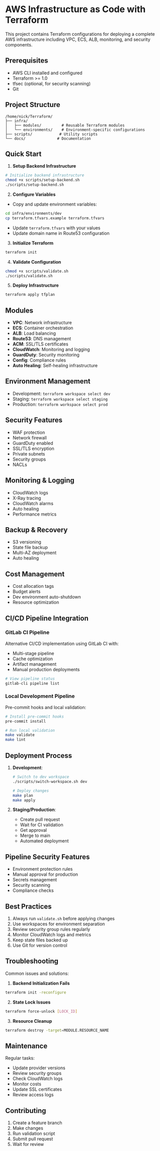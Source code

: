 # AWS Infrastructure as Code with Terraform

This project contains Terraform configurations for deploying a complete AWS infrastructure including VPC, ECS, ALB, monitoring, and security components.

## Prerequisites

- AWS CLI installed and configured
- Terraform >= 1.0
- tfsec (optional, for security scanning)
- Git

## Project Structure

```
/home/nick/Terraform/
├── infra/
│   ├── modules/         # Reusable Terraform modules
│   └── environments/    # Environment-specific configurations
├── scripts/            # Utility scripts
└── docs/              # Documentation
```

## Quick Start

1. **Setup Backend Infrastructure**
```bash
# Initialize backend infrastructure
chmod +x scripts/setup-backend.sh
./scripts/setup-backend.sh
```

2. **Configure Variables**
- Copy and update environment variables:
```bash
cd infra/environments/dev
cp terraform.tfvars.example terraform.tfvars
```
- Update `terraform.tfvars` with your values
- Update domain name in Route53 configuration

3. **Initialize Terraform**
```bash
terraform init
```

4. **Validate Configuration**
```bash
chmod +x scripts/validate.sh
./scripts/validate.sh
```

5. **Deploy Infrastructure**
```bash
terraform apply tfplan
```

## Modules

- **VPC**: Network infrastructure
- **ECS**: Container orchestration
- **ALB**: Load balancing
- **Route53**: DNS management
- **ACM**: SSL/TLS certificates
- **CloudWatch**: Monitoring and logging
- **GuardDuty**: Security monitoring
- **Config**: Compliance rules
- **Auto Healing**: Self-healing infrastructure

## Environment Management

- Development: `terraform workspace select dev`
- Staging: `terraform workspace select staging`
- Production: `terraform workspace select prod`

## Security Features

- WAF protection
- Network firewall
- GuardDuty enabled
- SSL/TLS encryption
- Private subnets
- Security groups
- NACLs

## Monitoring & Logging

- CloudWatch logs
- X-Ray tracing
- CloudWatch alarms
- Auto healing
- Performance metrics

## Backup & Recovery

- S3 versioning
- State file backup
- Multi-AZ deployment
- Auto healing

## Cost Management

- Cost allocation tags
- Budget alerts
- Dev environment auto-shutdown
- Resource optimization

## CI/CD Pipeline Integration

### GitLab CI Pipeline
Alternative CI/CD implementation using GitLab CI with:
- Multi-stage pipeline
- Cache optimization
- Artifact management
- Manual production deployments

```bash
# View pipeline status
gitlab-cli pipeline list
```

### Local Development Pipeline
Pre-commit hooks and local validation:
```bash
# Install pre-commit hooks
pre-commit install

# Run local validation
make validate
make lint
```

## Deployment Process

1. **Development**:
   ```bash
   # Switch to dev workspace
   ./scripts/switch-workspace.sh dev
   
   # Deploy changes
   make plan
   make apply
   ```

2. **Staging/Production**:
   - Create pull request
   - Wait for CI validation
   - Get approval
   - Merge to main
   - Automated deployment

## Pipeline Security Features
- Environment protection rules
- Manual approval for production
- Secrets management
- Security scanning
- Compliance checks

## Best Practices

1. Always run `validate.sh` before applying changes
2. Use workspaces for environment separation
3. Review security group rules regularly
4. Monitor CloudWatch logs and metrics
5. Keep state files backed up
6. Use Git for version control

## Troubleshooting

Common issues and solutions:

1. **Backend Initialization Fails**
```bash
terraform init -reconfigure
```

2. **State Lock Issues**
```bash
terraform force-unlock [LOCK_ID]
```

3. **Resource Cleanup**
```bash
terraform destroy -target=MODULE.RESOURCE_NAME
```

## Maintenance

Regular tasks:
- Update provider versions
- Review security groups
- Check CloudWatch logs
- Monitor costs
- Update SSL certificates
- Review access logs

## Contributing

1. Create a feature branch
2. Make changes
3. Run validation script
4. Submit pull request
5. Wait for review

